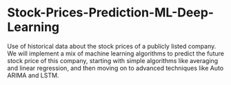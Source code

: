 # Stock-Prices-Prediction-ML-Deep-Learning
Use of  historical data about the stock prices of a publicly listed company.
We will implement a mix of machine learning algorithms to predict the future stock price of this company,
starting with simple algorithms like averaging and linear regression, and then moving on to advanced techniques like Auto ARIMA and LSTM.
